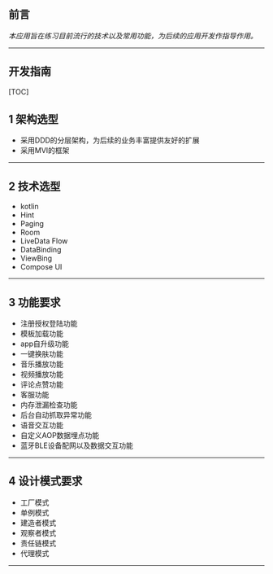 ## 前言

*本应用旨在练习目前流行的技术以及常用功能，为后续的应用开发作指导作用。*

---



## 开发指南

[TOC]

## 1 架构选型

- 采用DDD的分层架构，为后续的业务丰富提供友好的扩展
- 采用MVI的框架

---



## 2 技术选型

- kotlin
- Hint
- Paging
- Room
- LiveData Flow
- DataBinding
- ViewBing
- Compose UI

---



## 3 功能要求

- 注册授权登陆功能
- 模板加载功能
- app自升级功能
- 一键换肤功能
- 音乐播放功能
- 视频播放功能
- 评论点赞功能
- 客服功能
- 内存泄漏检查功能
- 后台自动抓取异常功能
- 语音交互功能
- 自定义AOP数据埋点功能
- 蓝牙BLE设备配网以及数据交互功能



---



## 4 设计模式要求

- 工厂模式
- 单例模式
- 建造者模式
- 观察者模式
- 责任链模式
- 代理模式

---




